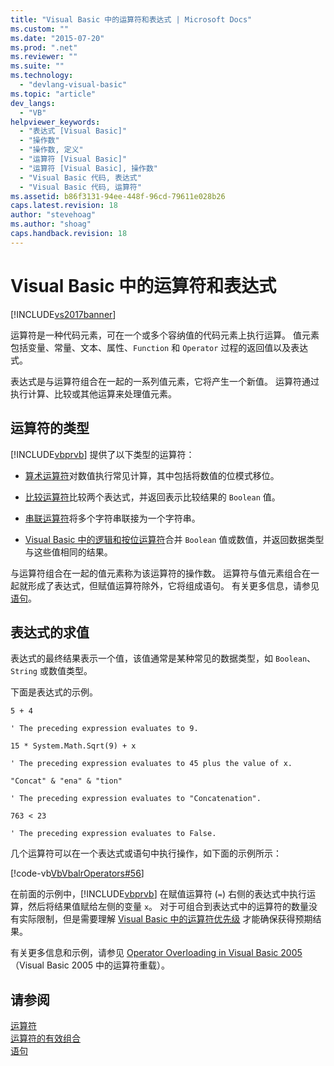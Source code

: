 ```yaml
---
title: "Visual Basic 中的运算符和表达式 | Microsoft Docs"
ms.custom: ""
ms.date: "2015-07-20"
ms.prod: ".net"
ms.reviewer: ""
ms.suite: ""
ms.technology: 
  - "devlang-visual-basic"
ms.topic: "article"
dev_langs: 
  - "VB"
helpviewer_keywords: 
  - "表达式 [Visual Basic]"
  - "操作数"
  - "操作数, 定义"
  - "运算符 [Visual Basic]"
  - "运算符 [Visual Basic], 操作数"
  - "Visual Basic 代码, 表达式"
  - "Visual Basic 代码, 运算符"
ms.assetid: b86f3131-94ee-448f-96cd-79611e028b26
caps.latest.revision: 18
author: "stevehoag"
ms.author: "shoag"
caps.handback.revision: 18
---
```

# Visual Basic 中的运算符和表达式
[!INCLUDE[vs2017banner](../../../../visual-basic/includes/vs2017banner.md)]

运算符是一种代码元素，可在一个或多个容纳值的代码元素上执行运算。  值元素包括变量、常量、文本、属性、`Function` 和 `Operator` 过程的返回值以及表达式。  
  
 表达式是与运算符组合在一起的一系列值元素，它将产生一个新值。  运算符通过执行计算、比较或其他运算来处理值元素。  
  
## 运算符的类型  
 [!INCLUDE[vbprvb](../../../../csharp/programming-guide/concepts/linq/includes/vbprvb-md.md)] 提供了以下类型的运算符：  
  
-   [算术运算符](../../../../visual-basic/programming-guide/language-features/operators-and-expressions/arithmetic-operators.md)对数值执行常见计算，其中包括将数值的位模式移位。  
  
-   [比较运算符](../../../../visual-basic/programming-guide/language-features/operators-and-expressions/comparison-operators.md)比较两个表达式，并返回表示比较结果的 `Boolean` 值。  
  
-   [串联运算符](../../../../visual-basic/programming-guide/language-features/operators-and-expressions/concatenation-operators.md)将多个字符串联接为一个字符串。  
  
-   [Visual Basic 中的逻辑和按位运算符](../../../../visual-basic/programming-guide/language-features/operators-and-expressions/logical-and-bitwise-operators.md)合并 `Boolean` 值或数值，并返回数据类型与这些值相同的结果。  
  
 与运算符组合在一起的值元素称为该运算符的操作数。  运算符与值元素组合在一起就形成了表达式，但赋值运算符除外，它将组成语句。  有关更多信息，请参见 [语句](../../../../visual-basic/programming-guide/language-features/statements.md)。  
  
## 表达式的求值  
 表达式的最终结果表示一个值，该值通常是某种常见的数据类型，如 `Boolean`、`String` 或数值类型。  
  
 下面是表达式的示例。  
  
 `5 + 4`  
  
 `' The preceding expression evaluates to 9.`  
  
 `15 * System.Math.Sqrt(9) + x`  
  
 `' The preceding expression evaluates to 45 plus the value of x.`  
  
 `"Concat" & "ena" & "tion"`  
  
 `' The preceding expression evaluates to "Concatenation".`  
  
 `763 < 23`  
  
 `' The preceding expression evaluates to False.`  
  
 几个运算符可以在一个表达式或语句中执行操作，如下面的示例所示：  
  
 [!code-vb[VbVbalrOperators#56](../../../../visual-basic/language-reference/operators/codesnippet/visualbasic/index_1.vb)]  
  
 在前面的示例中，[!INCLUDE[vbprvb](../../../../csharp/programming-guide/concepts/linq/includes/vbprvb-md.md)] 在赋值运算符 \(`=`\) 右侧的表达式中执行运算，然后将结果值赋给左侧的变量 `x`。  对于可组合到表达式中的运算符的数量没有实际限制，但是需要理解 [Visual Basic 中的运算符优先级](../../../../visual-basic/language-reference/operators/operator-precedence.md) 才能确保获得预期结果。  
  
 有关更多信息和示例，请参见 [Operator Overloading in Visual Basic 2005](http://go.microsoft.com/fwlink/?LinkId=101703)（Visual Basic 2005 中的运算符重载）。  
  
## 请参阅  
 [运算符](../../../../visual-basic/language-reference/operators/index.md)   
 [运算符的有效组合](../../../../visual-basic/programming-guide/language-features/operators-and-expressions/efficient-combination-of-operators.md)   
 [语句](../../../../visual-basic/language-reference/statements/index.md)